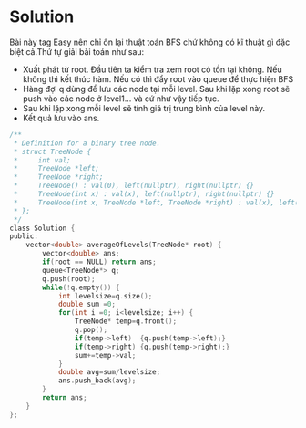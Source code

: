 # Solution

Bài này tag Easy nên chỉ ôn lại thuật toán BFS chứ không có kĩ thuật gì đặc biệt cả.Thứ tự giải bài toán như sau:
- Xuất phát từ root. Đầu tiên ta kiểm tra xem root có tồn tại không. Nếu không thì kết thúc hàm. Nếu có thì đẩy root vào queue để thực hiện BFS
- Hàng đợi q dùng để lưu các node tại mỗi level. Sau khi lặp xong root sẽ push vào các node ở level1... và cứ như vậy tiếp tục.
- Sau khi lặp xong mỗi level sẽ tính giá trị trung bình của level này.
- Kết quả lưu vào ans.

```c
/**
 * Definition for a binary tree node.
 * struct TreeNode {
 *     int val;
 *     TreeNode *left;
 *     TreeNode *right;
 *     TreeNode() : val(0), left(nullptr), right(nullptr) {}
 *     TreeNode(int x) : val(x), left(nullptr), right(nullptr) {}
 *     TreeNode(int x, TreeNode *left, TreeNode *right) : val(x), left(left), right(right) {}
 * };
 */
class Solution {
public:
    vector<double> averageOfLevels(TreeNode* root) {
        vector<double> ans;
        if(root == NULL) return ans;
        queue<TreeNode*> q;
        q.push(root);
        while(!q.empty()) {
            int levelsize=q.size();
            double sum =0;
            for(int i =0; i<levelsize; i++) {
                TreeNode* temp=q.front();
                q.pop();
                if(temp->left)  {q.push(temp->left);}
                if(temp->right) {q.push(temp->right);}
                sum+=temp->val;
            }
            double avg=sum/levelsize;
            ans.push_back(avg);
        }
        return ans;
    }
};
```